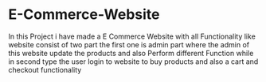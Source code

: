 # E-Commerce-Website
In this Project i have made a E Commerce Website with all Functionality like website consist of two part the first one is admin part where the admin of this website update the products and also Perform different Function while in second type the user login to website to buy products and also a cart and checkout functionality 
